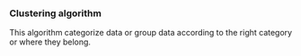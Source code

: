 ### Clustering algorithm
This algorithm categorize data or group data according to the right category or where they belong.
